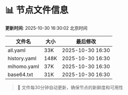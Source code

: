 # 📊 节点文件信息

**更新时间**: 2025-10-30 16:30:02 北京时间

| 文件名 | 大小 | 最后修改 |
|--------|------|----------|
| all.yaml | 33K | 2025-10-30 16:30 |
| history.yaml | 148K | 2025-10-30 16:30 |
| mihomo.yaml | 37K | 2025-10-30 16:30 |
| base64.txt | 31K | 2025-10-30 16:30 |

> 🔄 文件每30分钟自动更新，确保节点的新鲜度和可用性
